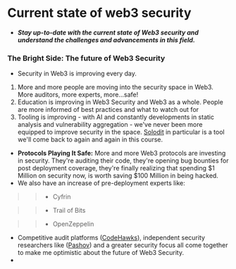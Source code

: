 # Current state of web3 security
- ***Stay up-to-date with the current state of Web3 security and understand the challenges and advancements in this field.***

### The Bright Side: The future of Web3 Security
- Security in Web3 is improving every day.

1. More and more people are moving into the security space in Web3. More auditors, more experts, more...safe!
2. Education is improving in Web3 Security and Web3 as a whole. People are more informed of best practices and what to watch out for
3. Tooling is improving - with AI and constantly developments in static analysis and vulnerability aggregation - we've never been more equipped to improve security in the space. [Solodit](https://solodit.xyz/) in particular is a tool we'll come back to again and again in this course.

- **Protocols Playing It Safe:** More and more Web3 protocols are investing in security. They're auditing their code, they're opening bug bounties for post deployment coverage, they're finally realizing that spending $1 Million on security now, is worth saving $100 Million in being hacked.
- We also have an increase of pre-deployment experts like:

>> * Cyfrin

>> * Trail of Bits

>> * OpenZeppelin

- Competitive audit platforms ([CodeHawks](https://www.codehawks.com/)), independent security researchers like ([Pashov](https://twitter.com/pashovkrum)) and a greater security focus all come together to make me optimistic about the future of Web3 Security.
- 